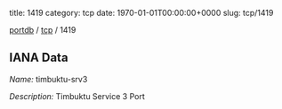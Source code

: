 title: 1419
category: tcp
date: 1970-01-01T00:00:00+0000
slug: tcp/1419

[portdb](/) / [tcp](/category/tcp.html) / 1419


## IANA Data

_Name:_ timbuktu-srv3

_Description:_ Timbuktu Service 3 Port

